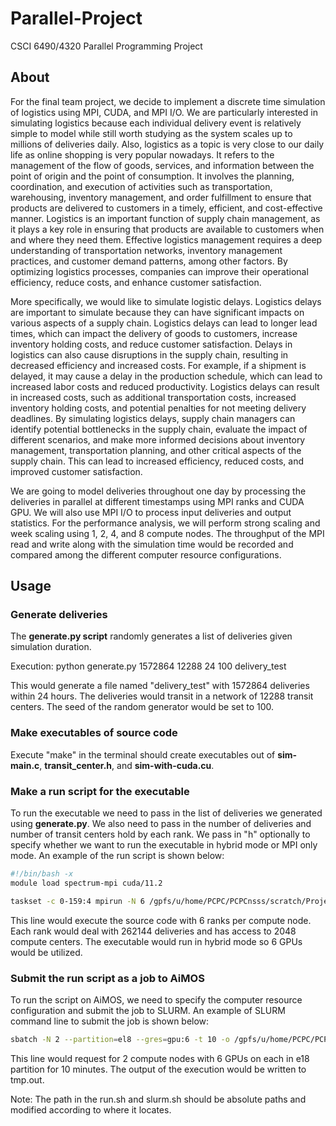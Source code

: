 # Parallel-Project

CSCI 6490/4320 Parallel Programming Project

## About

For the final team project, we decide to implement a discrete time simulation of logistics using MPI, CUDA, and MPI I/O. We are particularly interested in simulating logistics because each individual delivery event is relatively simple to model while still worth studying as the system scales up to millions of deliveries daily. Also, logistics as a topic is very close to our daily life as online shopping is very popular nowadays. It refers to the management of the flow of goods, services, and information between the point of origin and the point of consumption. It involves the planning, coordination, and execution of activities such as transportation, warehousing, inventory management, and order fulfillment to ensure that products are delivered to customers in a timely, efficient, and cost-effective manner. Logistics is an important function of supply chain management, as it plays a key role in ensuring that products are available to customers when and where they need them. Effective logistics management requires a deep understanding of transportation networks, inventory management practices, and customer demand patterns, among other factors. By optimizing logistics processes, companies can improve their operational efficiency, reduce costs, and enhance customer satisfaction.

More specifically, we would like to simulate logistic delays. Logistics delays are important to simulate because they can have significant impacts on various aspects of a supply chain. Logistics delays can lead to longer lead times, which can impact the delivery of goods to customers, increase inventory holding costs, and reduce customer satisfaction. Delays in logistics can also cause disruptions in the supply chain, resulting in decreased efficiency and increased costs. For example, if a shipment is delayed, it may cause a delay in the production schedule, which can lead to increased labor costs and reduced productivity. Logistics delays can result in increased costs, such as additional transportation costs, increased inventory holding costs, and potential penalties for not meeting delivery deadlines. By simulating logistics delays, supply chain managers can identify potential bottlenecks in the supply chain, evaluate the impact of different scenarios, and make more informed decisions about inventory management, transportation planning, and other critical aspects of the supply chain. This can lead to increased efficiency, reduced costs, and improved customer satisfaction.

We are going to model deliveries throughout one day by processing the deliveries in parallel at different timestamps using MPI ranks and CUDA GPU. We will also use MPI I/O to process input deliveries and output statistics. For the performance analysis, we will perform strong scaling and week scaling using 1, 2, 4, and 8 compute nodes. The throughput of the MPI read and write along with the simulation time would be recorded and compared among the different computer resource configurations.

## Usage

### Generate deliveries
The **generate.py script** randomly generates a list of deliveries given simulation duration.

Execution: python generate.py 1572864 12288 24 100 delivery_test 

This would generate a file named "delivery_test" with 1572864 deliveries within 24 hours. The deliveries would transit in a network of 12288 transit centers. The seed of the random generator would be set to 100.

### Make executables of source code

Execute "make" in the terminal should create executables out of **sim-main.c**, **transit_center.h**, and **sim-with-cuda.cu**.

### Make a run script for the executable

To run the executable we need to pass in the list of deliveries we generated using **generate.py**. We also need to pass in the number of deliveries and number of transit centers hold by each rank. We pass in "h" optionally to specify whether we want to run the executable in hybrid mode or MPI only mode. An example of the run script is shown below:

```bash
#!/bin/bash -x
module load spectrum-mpi cuda/11.2

taskset -c 0-159:4 mpirun -N 6 /gpfs/u/home/PCPC/PCPCnsss/scratch/Project/sim-cuda-mpi-exe deliver_test 262144 2048 h
```

This line would execute the source code with 6 ranks per compute node. Each rank would deal with 262144 deliveries and has access to 2048 compute centers. The executable would run in hybrid mode so 6 GPUs would be utilized.

### Submit the run script as a job to AiMOS

To run the script on AiMOS, we need to specify the computer resource configuration and submit the job to SLURM. An example of SLURM command line to submit the job is shown below:

```bash
sbatch -N 2 --partition=el8 --gres=gpu:6 -t 10 -o /gpfs/u/home/PCPC/PCPCnsss/scratch/Project/tmp.out ./run.sh
```

This line would request for 2 compute nodes with 6 GPUs on each  in e18 partition for 10 minutes. The output of the execution would be written to tmp.out.

Note: The path in the run.sh and slurm.sh should be absolute paths and modified according to where it locates. 
